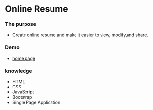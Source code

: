 # Online Resume
### The purpose 
* Create online resume and make it easier to view, modify,and share.

### Demo
* [home page](https://full-gozan.github.io/portfolio/home.html)


### knowledge
* HTML
* CSS
* JavaScript
* Bootstrap
* Single Page Application
